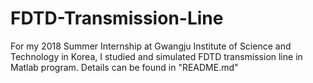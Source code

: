 # FDTD-Transmission-Line
For my 2018 Summer Internship at Gwangju Institute of Science and Technology in Korea, I studied and simulated FDTD transmission line in Matlab program.
Details can be found in "README.md"

